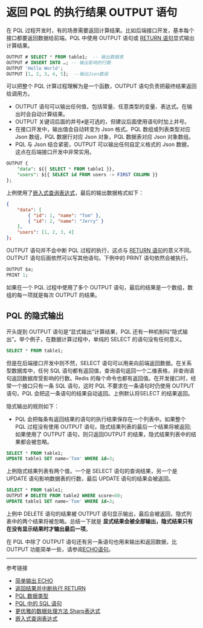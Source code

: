 # 返回 PQL 的执行结果 OUTPUT 语句

在 PQL 过程开发时，有的场景需要返回计算结果。比如后端接口开发，基本每个接口都要返回数据给前端。PQL 中使用 OUTPUT 语句或 [RETURN 语句](/pql/return.md)显式输出计算结果。

```sql
OUTPUT # SELECT * FROM table1;  -- 输出数据表
OUTPUT # INSERT INTO …; -- 输出影响的行数
OUTPUT 'Hello World';
OUTPUT [1, 2, 3, 4, 5];  --输出Json数组
```

可以把整个 PQL 计算过程理解为是一个函数，OUTPUT 语句负责把最终结果返回给调用方。

* OUTPUT 语句可以输出任何值，包括常量、任意类型的变量、表达式。在输出时会自动计算结果。
* OUTPUT 关键词后面的井号`#`是可选的，但建议后面使用语句时加上井号。
* 在接口开发中，输出值会自动转变为 Json 格式。PQL 数组或列表类型对应 Json 数组，PQL 数据行对应 Json 对象，PQL 数据表对应 Json 对象数组。
* PQL 与 Json 结合紧密，OUTPUT 可以输出任何自定义格式的 Json 数据，这点在后端接口开发中非常实用。

```sql
OUTPUT {
	"data": ${{ SELECT * FROM table1 }},
	"users": ${{ SELECT id FROM users -> FIRST COLUMN }}
};
```

上例使用了[嵌入式查询表达式](/pql/query.md)，最后的输出数据格式如下：

```json
{
	"data": [
        { "id": 1, "name": "Tom" },
        { "id": 2, "name": "Jerry" }
    ],
	"users": [1, 2, 3, 4]
};
```

OUTPUT 语句并不会中断 PQL 过程的执行，这点与 [RETURN 语句](/pql/return.md)的意义不同。OUTPUT 语句后面依然可以写其他语句。下例中的 PRINT 语句依然会被执行。

```sql
OUTPUT $a;
PRINT 1;
```

如果在一个 PQL 过程中使用了多个 OUTPUT 语句，最后的结果是一个数组，数组的每一项就是每次 OUTPUT 的结果。

## PQL 的隐式输出

开头提到 OUTPUT 语句是“显式输出”计算结果，PQL 还有一种机制叫“隐式输出”。举个例子，在数据计算过程中，单纯的 SELECT 的语句没有任何意义。

```sql
SELECT * FROM table1;
```

但是在后端接口开发中则不然，SELECT 语句可以用来向前端返回数据。在关系型数据库中，任何 SQL 语句都有返回值，查询语句返回一个二维表格，非查询语句返回数据库受影响的行数。Redis 的每个命令也都有返回值。在开发接口时，经常一个接口只有一条 SQL 语句，这时 PQL 不要求在一条语句时仍使用 OUTPUT 语句，PQL 会把这一条语句的结果自动返回。上例默认将SELECT 的结果返回。

隐式输出的规则如下：

* PQL 会把每条有返回结果的语句的执行结果保存在一个列表中。如果整个 PQL 过程没有使用 OUTPUT 语句，隐式结果列表的最后一个结果将被返回; 如果使用了 OUTPUT 语句，则只返回OUTPUT 的结果，隐式结果列表中的结果都会被忽略。

```sql
SELECT * FROM table1;
UPDATE table1 SET name='Tom' WHERE id=3;
```

上例隐式结果列表有两个值，一个是 SELECT 语句的查询结果，另一个是 UPDATE 语句影响数据表的行数，最后 UPDATE 语句的结果会被返回。

```sql
SELECT * FROM table1;
OUTPUT # DELETE FROM table2 WHERE score<60;
UPDATE table1 SET name='Tom' WHERE id=3;
```

上例中 DELETE 语句的结果被 OUTPUT 语句显示输出，最后会被返回，隐式列表中的两个结果将被忽略。总结一下就是 **显式结果会被全部输出，隐式结果只有在没有显示结果时才输出最后一项**。

在 PQL 中除了 OUTPUT 语句还有另一条语句也用来输出和返回数据，比 OUTPUT 功能简单一些，请参阅[ECHO语句](/pql/echo.md)。

---
参考链接

* [简单输出 ECHO](/pql/echo.md)
* [返回结果并中断执行 RETURN](/pql/return.md)
* [PQL 数据类型](/pql/datatype.md)
* [PQL 中的 SQL 语句](/pql/sql.md)
* [更优雅的数据处理方法 Sharp表达式](/pql/sharp.md)
* [嵌入式查询表达式](/pql/query.md) 